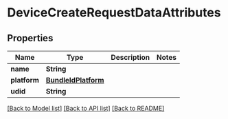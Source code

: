 # DeviceCreateRequestDataAttributes

## Properties
Name | Type | Description | Notes
------------ | ------------- | ------------- | -------------
**name** | **String** |  | 
**platform** | [**BundleIdPlatform**](BundleIdPlatform.md) |  | 
**udid** | **String** |  | 

[[Back to Model list]](../README.md#documentation-for-models) [[Back to API list]](../README.md#documentation-for-api-endpoints) [[Back to README]](../README.md)


